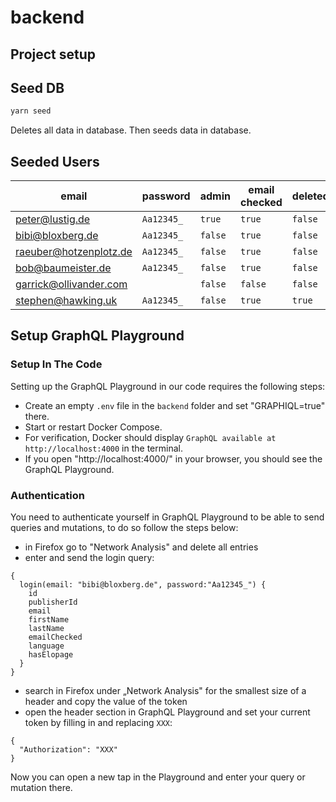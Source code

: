 # backend

## Project setup

## Seed DB

```bash
yarn seed
```

Deletes all data in database. Then seeds data in database.

## Seeded Users

| email                  | password   | admin   | email checked | deleted |
|------------------------|------------|---------|---------------|---------|
| peter@lustig.de        | `Aa12345_` | `true`  | `true`        | `false` |
| bibi@bloxberg.de       | `Aa12345_` | `false` | `true`        | `false` |
| raeuber@hotzenplotz.de | `Aa12345_` | `false` | `true`        | `false` |
| bob@baumeister.de      | `Aa12345_` | `false` | `true`        | `false` |
| garrick@ollivander.com |            | `false` | `false`       | `false` |
| stephen@hawking.uk     | `Aa12345_` | `false` | `true`        | `true`  |

## Setup GraphQL Playground

### Setup In The Code

Setting up the GraphQL Playground in our code requires the following steps:

- Create an empty `.env` file in the `backend` folder and set "GRAPHIQL=true" there.
- Start or restart Docker Compose.
- For verification, Docker should display `GraphQL available at http://localhost:4000` in the terminal.
- If you open "http://localhost:4000/" in your browser, you should see the GraphQL Playground.

### Authentication

You need to authenticate yourself in GraphQL Playground to be able to send queries and mutations, to do so follow the steps below:

- in Firefox go to "Network Analysis" and delete all entries
- enter and send the login query:

```gql
{
  login(email: "bibi@bloxberg.de", password:"Aa12345_") {
    id
    publisherId
    email
    firstName
    lastName
    emailChecked
    language
    hasElopage
  }
}
```

- search in Firefox under „Network Analysis" for the smallest size of a header and copy the value of the token
- open the header section in GraphQL Playground and set your current token by filling in and replacing `XXX`:

```qgl
{
  "Authorization": "XXX"
}
```

Now you can open a new tap in the Playground and enter your query or mutation there.
